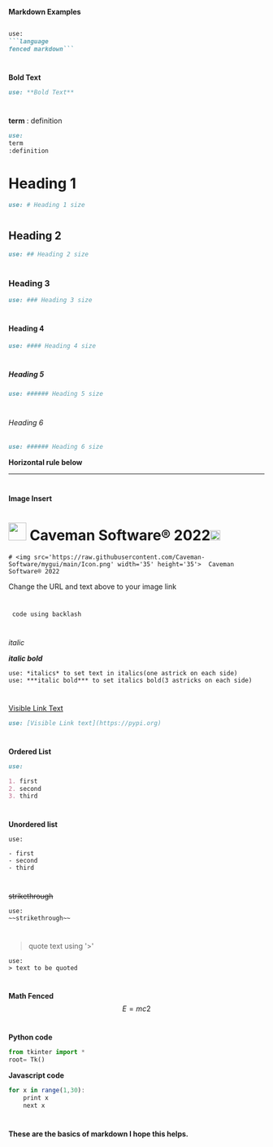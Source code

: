 **Markdown Examples**

```markdown

use: 
```language
fenced markdown``` 

``` 


#
**Bold Text**

```markdown
use: **Bold Text**
```
#

**term**
: definition

```markdown
use:
term
:definition
```
#
# Heading 1
```markdown
use: # Heading 1 size
```
#
## Heading 2
```markdown
use: ## Heading 2 size
```
#
### Heading 3
```markdown
use: ### Heading 3 size
```
#
#### Heading 4
```markdown
use: #### Heading 4 size
```
#
##### Heading 5
```markdown
use: ###### Heading 5 size
```
#
###### Heading 6
```markdown
use: ###### Heading 6 size
```

**Horizontal rule below**

----------

#
**Image Insert**
# <img src='https://raw.githubusercontent.com/Caveman-Software/mygui/main/Icon.png' width='35' height='35'>  Caveman Software® 2022<img src='https://raw.githubusercontent.com/Caveman-Software/mygui/main/Icon.png' width='20' height='20'> 
```
# <img src='https://raw.githubusercontent.com/Caveman-Software/mygui/main/Icon.png' width='35' height='35'>  Caveman Software® 2022
```
Change the URL and text above to your image link 
#
`
code using backlash`
#
*italic*

***italic bold***
```
use: *italics* to set text in italics(one astrick on each side)
use: ***italic bold*** to set italics bold(3 astricks on each side)
```
#
[Visible Link Text](https://pypi.org)
```markdown
use: [Visible Link text](https://pypi.org)
```

#
**Ordered List**

```markdown
use:

1. first
2. second
3. third
```

#
**Unordered list** 
```
use:

- first
- second
- third
```
#
~~strikethrough~~
```
use:
~~strikethrough~~
```
#
> quote text using '>'
```
use:
> text to be quoted
```
#
**Math Fenced**
$$
E=mc2
$$
#
**Python code**
```python
from tkinter import *
root= Tk()

```
**Javascript code**
```javascript
for x in range(1,30):
    print x
    next x

```
#


**These are the basics of markdown I hope this helps.**


